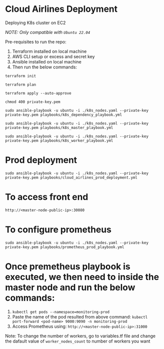 # Cloud Airlines Deployment

Deploying K8s cluster on EC2

*NOTE: Only compatible with `Ubuntu 22.04`*

Pre-requisites to run the repo:
1) Terraform installed on local machine
2) AWS CLI setup or excess and secret key
3) Ansible installed on local machine
4) Then run the below commands:

`terraform init`

`terraform plan`

`terraform apply --auto-approve`

`chmod 400 private-key.pem`

`sudo ansible-playbook -u ubuntu -i ./k8s_nodes.yaml --private-key private-key.pem playbooks/k8s_dependency_playbook.yml`

`sudo ansible-playbook -u ubuntu -i ./k8s_nodes.yaml --private-key private-key.pem playbooks/k8s_master_playbook.yml`

`sudo ansible-playbook -u ubuntu -i ./k8s_nodes.yaml --private-key private-key.pem playbooks/k8s_worker_playbook.yml`

# Prod deployment
`sudo ansible-playbook -u ubuntu -i ./k8s_nodes.yaml --private-key private-key.pem playbooks/cloud_airlines_prod_deployment.yml`

# To access front end
`http://<master-node-public-ip>:30080`

# To configure prometheus
`sudo ansible-playbook -u ubuntu -i ./k8s_nodes.yaml --private-key private-key.pem playbooks/prometheus_prod_playbook.yml`

# Once premetheus playbook is executed, we then need to inside the master node and run the below commands:
1) `kubectl get pods --namespace=monitoring-prod`
2) Paste the name of the pod resulted from above command:
    `kubectl port-forward <pod-name> 9000:9090 -n monitoring-prod`
3) Access Prometheus using:
    `http://<master-node-public-ip>:31000`

Note: To change the number of workers, go to variables.tf file and change the dafault value of `worker_nodes_count` to number of workers you want
